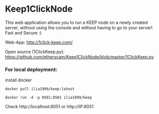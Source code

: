# Keep1ClickNode
This web application allows you to run a KEEP node on a newly created server, without using the console and without having to go to your server!
Fast and Secure :)

Web-App: 
http://1click-keep.com/

Open source (1ClickKeep.py): 
https://github.com/etherscam/Keep1ClickNode/blob/master/1ClickKeep.py

### For local deployment:
install docker
 ```
 docker pull ilia1999/keep:latest
  ```
 ```
docker run -d -p 8501:8501 ilia1999/keep
 ```
Check http://localhost:8051 or http://IP:8051
